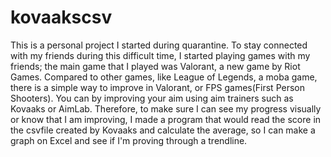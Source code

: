 # kovaakscsv
This is a personal project I started during quarantine.
To stay connected with my friends during this difficult time, I started playing games with my friends; the main game that I played was Valorant, a new game by Riot Games. Compared to other games, like League of Legends, a moba game, there is a simple way to improve in Valorant, or FPS games(First Person Shooters). You can by improving your aim using aim trainers such as Kovaaks or AimLab. Therefore, to make sure I can see my progress visually or know that I am improving, I made a program that would read the score in the csvfile created by Kovaaks and calculate the average, so I can make a graph on Excel and see if I'm proving through a trendline. 
